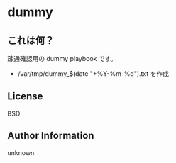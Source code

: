 dummy
=========

## これは何？

疎通確認用の dummy playbook です。

- /var/tmp/dummy_$(date "+%Y-%m-%d").txt を作成

License
-------

BSD

Author Information
------------------

unknown
